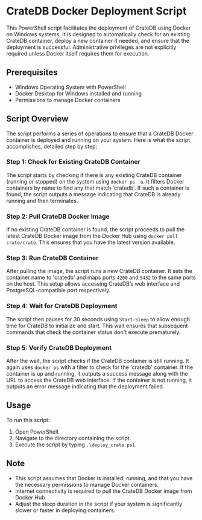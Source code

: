 # CrateDB Docker Deployment Script

This PowerShell script facilitates the deployment of CrateDB using Docker on Windows systems. It is designed to automatically check for an existing CrateDB container, deploy a new container if needed, and ensure that the deployment is successful. Administrative privileges are not explicitly required unless Docker itself requires them for execution.

## Prerequisites

- Windows Operating System with PowerShell
- Docker Desktop for Windows installed and running
- Permissions to manage Docker containers

## Script Overview

The script performs a series of operations to ensure that a CrateDB Docker container is deployed and running on your system. Here is what the script accomplishes, detailed step by step:

### Step 1: Check for Existing CrateDB Container

The script starts by checking if there is any existing CrateDB container (running or stopped) on the system using `docker ps -a`. It filters Docker containers by name to find any that match 'cratedb'. If such a container is found, the script outputs a message indicating that CrateDB is already running and then terminates.

### Step 2: Pull CrateDB Docker Image

If no existing CrateDB container is found, the script proceeds to pull the latest CrateDB Docker image from the Docker Hub using `docker pull crate/crate`. This ensures that you have the latest version available.

### Step 3: Run CrateDB Container

After pulling the image, the script runs a new CrateDB container. It sets the container name to 'cratedb' and maps ports `4200` and `5432` to the same ports on the host. This setup allows accessing CrateDB’s web interface and PostgreSQL-compatible port respectively.

### Step 4: Wait for CrateDB Deployment

The script then pauses for 30 seconds using `Start-Sleep` to allow enough time for CrateDB to initialize and start. This wait ensures that subsequent commands that check the container status don't execute prematurely.

### Step 5: Verify CrateDB Deployment

After the wait, the script checks if the CrateDB container is still running. It again uses `docker ps` with a filter to check for the 'cratedb' container. If the container is up and running, it outputs a success message along with the URL to access the CrateDB web interface. If the container is not running, it outputs an error message indicating that the deployment failed.

## Usage

To run this script:
1. Open PowerShell.
2. Navigate to the directory containing the script.
3. Execute the script by typing `.\deploy_crate.ps1`.

## Note

- This script assumes that Docker is installed, running, and that you have the necessary permissions to manage Docker containers.
- Internet connectivity is required to pull the CrateDB Docker image from Docker Hub.
- Adjust the sleep duration in the script if your system is significantly slower or faster in deploying containers.